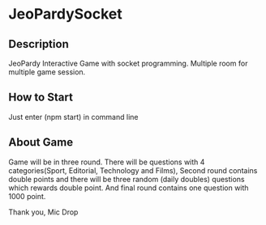 # JeoPardySocket

## Description
JeoPardy Interactive Game with socket programming. Multiple room for multiple game session.

## How to Start
Just enter (npm start) in command line

## About Game
Game will be in three round. There will be questions with 4 categories(Sport, Editorial, Technology and Films),
Second round contains double points and there will be three random (daily doubles) questions which rewards double point.
And final round contains one question with 1000 point.

Thank you, Mic Drop
